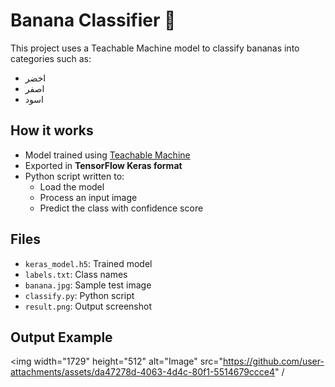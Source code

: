 # Banana Classifier 🍌

This project uses a Teachable Machine model to classify bananas into categories such as:
- اخضر
- اصفر 
- اسود

## How it works

- Model trained using [Teachable Machine](https://teachablemachine.withgoogle.com/)
- Exported in **TensorFlow Keras format**
- Python script written to:
  - Load the model
  - Process an input image
  - Predict the class with confidence score

## Files

- `keras_model.h5`: Trained model
- `labels.txt`: Class names
- `banana.jpg`: Sample test image
- `classify.py`: Python script
- `result.png`: Output screenshot

## Output Example
<img width="1729" height="512" alt="Image" src="https://github.com/user-attachments/assets/da47278d-4063-4d4c-80f1-5514679ccce4" /
